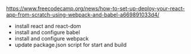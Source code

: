 https://www.freecodecamp.org/news/how-to-set-up-deploy-your-react-app-from-scratch-using-webpack-and-babel-a669891033d4/

- install react and react-dom
- install and configure babel
- install and configure webpack
- update package.json script for start and build